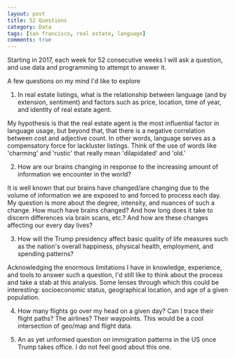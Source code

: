 ```yaml
---
layout: post
title: 52 Questions
category: Data
tags: [san francisco, real estate, language]
comments: true
---
```


Starting in 2017, each week for 52 consecutive weeks I will ask a question, and use data and programming to attempt to answer it.

A few questions on my mind I'd like to explore

1. In real estate listings, what is the relationship between language (and by extension, sentiment) and factors such as price, location, time of year, and identity of real estate agent.

My hypothesis is that the real estate agent is the most influential factor in language usage, but beyond that, that there is a negative correlation between cost and adjective count. In other words, language serves as a compensatory force for lackluster listings. Think of the use of words like 'charming' and 'rustic' that really mean 'dilapidated' and 'old.'

2. How are our brains changing in response to the increasing amount of information we encounter in the world?

It is well known that our brains have changed/are changing due to the volume of information we are exposed to and forced to process each day. My question is more about the degree, intensity, and nuances of such a change. How much have brains changed? And how long does it take to discern differences via brain scans, etc.? And how are these changes affecting our every day lives?

3. How will the Trump presidency affect basic quality of life measures such as the nation's overall happiness, physical health, employment, and spending patterns?

Acknowledging the enormous limitations I have in knowledge, experience, and tools to answer such a question, I'd still like to think about the process and take a stab at this analysis. Some lenses through which this could be interesting: socioeconomic status, geographical location, and age of a given population.

4. How many flights go over my head on a given day?
Can I trace their flight paths? The airlines? Their waypoints. This would be a cool intersection of geo/map and flight data.

5. An as yet unformed question on immigration patterns in the US once Trump takes office.
I do not feel good about this one.
